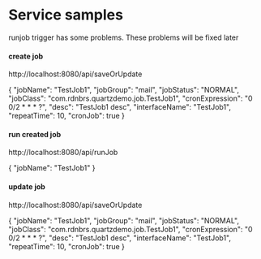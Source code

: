 <h1>Service samples</h1>
<p>runjob trigger has some problems. These problems will be fixed later</p>
<h4>create job</h4>
<p>http://localhost:8080/api/saveOrUpdate</p>
{
    "jobName": "TestJob1",
    "jobGroup": "mail",
    "jobStatus": "NORMAL",
    "jobClass": "com.rdnbrs.quartzdemo.job.TestJob1",
    "cronExpression": "0 0/2 * * * ?",
    "desc": "TestJob1 desc",
    "interfaceName": "TestJob1",
    "repeatTime": 10,
    "cronJob": true
}
<h4>run created job</h4>
<p>http://localhost:8080/api/runJob</p>
{
    "jobName": "TestJob1"
}

<h4>update job</h4>
<p>http://localhost:8080/api/saveOrUpdate</p>
{
    "jobName": "TestJob1",
    "jobGroup": "mail",
    "jobStatus": "NORMAL",
    "jobClass": "com.rdnbrs.quartzdemo.job.TestJob1",
    "cronExpression": "0 0/2 * * * ?",
    "desc": "TestJob1 desc",
    "interfaceName": "TestJob1",
    "repeatTime": 10,
    "cronJob": true
}
